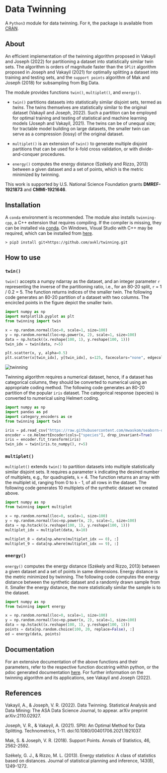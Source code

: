 # Data Twinning
A ``Python3`` module for data twinning. For ``R``, the package is available from [CRAN](https://cran.r-project.org/web/packages/twinning/index.html).

## About
An efficient implementation of the twinning algorithm proposed in Vakayil and Joseph (2022) for partitioning a dataset into statistically similar twin sets. The algorithm is orders of magnitude faster than the ``SPlit`` algorithm proposed in Joseph and Vakayil (2021) for optimally splitting a dataset into training and testing sets, and the ``support points`` algorithm of Mak and Joseph (2018) for subsampling from Big Data.

The module provides functions ``twin()``, ``multiplet()``, and ``energy()``. 

- ``twin()`` partitions datasets into statistically similar disjoint sets, termed as *twins*. The twins themselves are statistically similar to the original dataset (Vakayil and Joseph, 2022). Such a partition can be employed for optimal training and testing of statistical and machine learning models (Joseph and Vakayil, 2021). The twins can be of unequal size; for tractable model building on large datasets, the smaller twin can serve as a compression (lossy) of the original dataset. 

- ``multiplet()`` is an extension of ``twin()`` to generate multiple disjoint partitions that can be used for *k*-fold cross validation, or with divide-and-conquer procedures.

- ``energy()`` computes the energy distance (Székely and Rizzo, 2013) between a given dataset and a set of points, which is the metric minimized by twinning.

This work is supported by U.S. National Science Foundation grants **DMREF-1921873** and **CMMI-1921646**.

## Installation
A ``conda`` environment is recommended. The module also installs ``twinning-cpp``, a C++ extension that requires compiling. If the compiler is missing, they can be installed via [conda](https://anaconda.org/conda-forge/cxx-compiler/). On Windows, Visual Studio with C++ may be required, which can be installed from [here](https://visualstudio.microsoft.com/vs/features/cplusplus/). 

```shell
> pip3 install git+https://github.com/avkl/twinning.git
```

## How to use
### ``twin()``
``twin()`` accepts a numpy ndarray as the dataset, and an integer parameter ``r`` representing the inverse of the partitioning ratio, i.e., for an 80-20 split, ``r`` = 1 / 0.2 = 5. The function returns indices of the smaller twin. The following code generates an 80-20 partition of a dataset with two columns. The encircled points in the figure depict the smaller twin.


```python
import numpy as np
import matplotlib.pyplot as plt
from twinning import twin

x = np.random.normal(loc=0, scale=1, size=100)
y = np.random.normal(loc=np.power(x, 2), scale=1, size=100)
data = np.hstack((x.reshape(100, 1), y.reshape(100, 1)))
twin_idx = twin(data, r=5)

plt.scatter(x, y, alpha=0.5)
plt.scatter(x[twin_idx], y[twin_idx], s=125, facecolors="none", edgecolors="black")
```
![twinning](https://raw.githubusercontent.com/avkl/twinning/main/html/twinning.png)

Twinning algorithm requires a numerical dataset, hence, if a dataset has categorical columns, they should be converted to numerical using an appropriate coding method. The following code generates an 80-20 partition of the popular ``iris`` dataset. The categorical response (species) is converted to numerical using Helmert coding.

```python
import numpy as np
import pandas as pd
import category_encoders as ce
from twinning import twin

iris = pd.read_csv("https://raw.githubusercontent.com/mwaskom/seaborn-data/master/iris.csv")
encoder = ce.HelmertEncoder(cols=["species"], drop_invariant=True)
iris = encoder.fit_transform(iris)
twin_idx = twin(iris.to_numpy(), r=5)
``` 

### ``multiplet()``
``multiplet()`` extends ``twin()`` to partition datasets into multiple statistically similar disjoint sets. It requires a parameter ``k`` indicating the desired number of multiplets, e.g., for quadruplets, ``k`` = 4. The function returns an array with the multiplet id, ranging from 0 to ``k`` - 1, of all rows in the dataset. The following code generates 10 multiplets of the synthetic dataset we created above.

```python
import numpy as np
from twinning import multiplet

x = np.random.normal(loc=0, scale=1, size=100)
y = np.random.normal(loc=np.power(x, 2), scale=1, size=100)
data = np.hstack((x.reshape(100, 1), y.reshape(100, 1)))
multiplet_idx = multiplet(data, k=10)

multiplet_0 = data[np.where(multiplet_idx == 0), :]
multiplet_9 = data[np.where(multiplet_idx == 9), :]
```

### ``energy()``
``energy()`` computes the energy distance (Székely and Rizzo, 2013) between a given dataset and a set of points in same dimensions. Energy distance is the metric minimized by twinning. The following code computes the energy distance between the synthetic dataset and a randomly drawn sample from it. Smaller the energy distance, the more statistically similar the sample is to the dataset. 

```python
import numpy as np
from twinning import energy

x = np.random.normal(loc=0, scale=1, size=100)
y = np.random.normal(loc=np.power(x, 2), scale=1, size=100)
data = np.hstack((x.reshape(100, 1), y.reshape(100, 1)))
points = data[np.random.choice(100, 20, replace=False), :]
ed = energy(data, points)
```

## Documentation
For an extensive documentation of the above functions and their parameters, refer to the respective function docstring within python, or the pdoc generated documentation [here](https://htmlpreview.github.io/?https://github.com/avkl/twinning/blob/main/html/twinning/twinning.html). For further information on the twinning algorithm and its applications, see Vakayil and Joseph (2022).

## References
Vakayil, A., & Joseph, V. R. (2022). Data Twinning. Statistical Analysis and Data Mining: The ASA Data Science Journal, to appear. arXiv preprint arXiv:2110.02927.

Joseph, V. R., & Vakayil, A. (2021). SPlit: An Optimal Method for Data Splitting. Technometrics, 1-11. doi:10.1080/00401706.2021.1921037.

Mak, S. & Joseph, V. R. (2018). Support Points. Annals of Statistics, 46, 2562-2592.

Székely, G. J., & Rizzo, M. L. (2013). Energy statistics: A class of statistics based on distances. Journal of statistical planning and inference, 143(8), 1249-1272.



 
